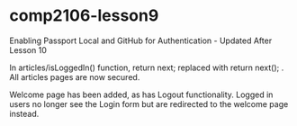 # comp2106-lesson9
Enabling Passport Local and GitHub for Authentication - Updated After Lesson 10

In articles/isLoggedIn() function, return next; replaced with return next(); . All articles pages are now secured.

Welcome page has been added, as has Logout functionality.  Logged in users no longer see the Login form but are redirected to the welcome page instead.
